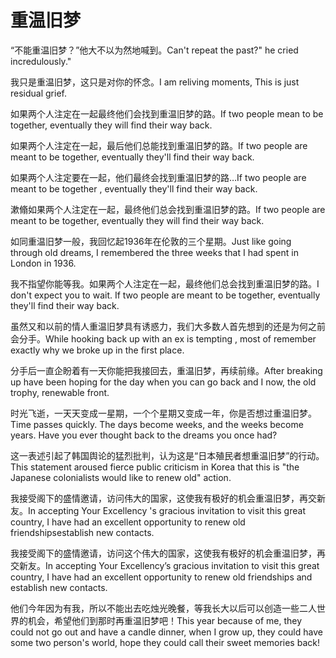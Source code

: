 # 重温旧梦

<p><span class="chinese">“不能重温旧梦？”他大不以为然地喊到。</span><span class="english">Can't repeat the past?" he cried incredulously."</span></p>

<p><span class="chinese">我只是重温旧梦，这只是对你的怀念。</span><span class="english">I am reliving moments, This is just residual grief.</span></p>

<p><span class="chinese">如果两个人注定在一起最终他们会找到重温旧梦的路。</span><span class="english">If two people mean to be together, eventually they will find their way back.</span></p>

<p><span class="chinese">如果两个人注定在一起，最后他们总能找到重温旧梦的路。</span><span class="english">If two people are meant to be together, eventually they'll find their way back.</span></p>

<p><span class="chinese">如果两个人注定要在一起，他们最终会找到重温旧梦的路…</span><span class="english">If two people are meant to be together , eventually they'll find their way back.</span></p>

<p><span class="chinese">漱翛如果两个人注定在一起，最终他们总会找到重温旧梦的路。</span><span class="english">If two people are meant to be together, eventually they will find their way back.</span></p>

<p><span class="chinese">如同重温旧梦一般，我回忆起1936年在伦敦的三个星期。</span><span class="english">Just like going through old dreams, I remembered the three weeks that I had spent in London in 1936.</span></p>

<p><span class="chinese">我不指望你能等我。如果两个人注定在一起，最终他们总会找到重温旧梦的路。</span><span class="english">I don't expect you to wait. If two people are meant to be together, eventually they'll find their way back.</span></p>

<p><span class="chinese">虽然又和以前的情人重温旧梦具有诱惑力，我们大多数人首先想到的还是为何之前会分手。</span><span class="english">While hooking back up with an ex is tempting , most of remember exactly why we broke up in the first place.</span></p>

<p><span class="chinese">分手后一直企盼着有一天你能把我接回去，重温旧梦，再续前缘。</span><span class="english">After breaking up have been hoping for the day when you can go back and I now, the old trophy, renewable front.</span></p>

<p><span class="chinese">时光飞逝，一天天变成一星期，一个个星期又变成一年，你是否想过重温旧梦。</span><span class="english">Time passes quickly. The days become weeks, and the weeks become years. Have you ever thought back to the dreams you once had?</span></p>

<p><span class="chinese">这一表述引起了韩国舆论的猛烈批判，认为这是“日本殖民者想重温旧梦”的行动。</span><span class="english">This statement aroused fierce public criticism in Korea that this is "the Japanese colonialists would like to renew old" action.</span></p>

<p><span class="chinese">我接受阁下的盛情邀请，访问伟大的国家，这使我有极好的机会重温旧梦，再交新友。</span><span class="english">In accepting Your Excellency 's gracious invitation to visit this great country, I have had an excellent opportunity to renew old friendshipsestablish new contacts.</span></p>

<p><span class="chinese">我接受阁下的盛情邀请，访问这个伟大的国家，这使我有极好的机会重温旧梦，再交新友。</span><span class="english">In accepting Your Excellency’s gracious invitation to visit this great country, I have had an excellent opportunity to renew old friendships and establish new contacts.</span></p>

<p><span class="chinese">他们今年因为有我，所以不能出去吃烛光晚餐，等我长大以后可以创造一些二人世界的机会，希望他们到那时再重温旧梦吧！</span><span class="english">This year because of me, they could not go out and have a candle dinner, when I grow up, they could have some two person's world, hope they could call their sweet memories back!</span></p>

